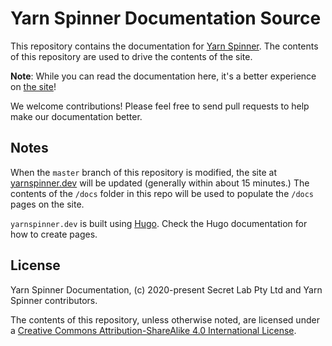 # Yarn Spinner Documentation Source

This repository contains the documentation for [Yarn Spinner](https://yarnspinner.dev). The contents of this repository are used to drive the contents of the site.

**Note**: While you can read the documentation here, it's a better experience on [the site](https://yarnspinner.dev)!

We welcome contributions! Please feel free to send pull requests to help make our documentation better.

## Notes

When the `master` branch of this repository is modified, the site at [yarnspinner.dev](https://yarnspinner.dev) will be updated (generally within about 15 minutes.) The contents of the `/docs` folder in this repo will be used to populate the `/docs` pages on the site.

`yarnspinner.dev` is built using [Hugo](https://gohugo.io). Check the Hugo documentation for how to create pages.

## License

Yarn Spinner Documentation, (c) 2020-present Secret Lab Pty Ltd and Yarn Spinner contributors.

The contents of this repository, unless otherwise noted, are licensed under a [Creative Commons Attribution-ShareAlike 4.0 International License](http://creativecommons.org/licenses/by-sa/4.0/).

